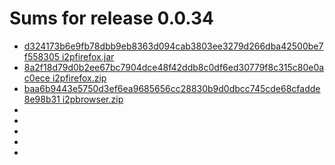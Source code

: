Sums for release 0.0.34
==============================

- [d324173b6e9fb78dbb9eb8363d094cab3803ee3279d266dba42500be7f558305  i2pfirefox.jar](https://github.com/eyedeekay/i2p.plugins.firefox/releases/download/0.0.34/i2pfirefox.jar)
- [8a2f18d79d0b2ee67bc7904dce48f42ddb8c0df6ed30779f8c315c80e0ac0ece  i2pfirefox.zip](https://github.com/eyedeekay/i2p.plugins.firefox/releases/download/0.0.34/i2pfirefox.zip)
- [baa6b9443e5750d3ef6ea9685656cc28830b9d0dbcc745cde68cfadde8e98b31  i2pbrowser.zip](https://github.com/eyedeekay/i2p.plugins.firefox/releases/download/0.0.34/i2pbrowser.zip)
- [](https://github.com/eyedeekay/i2p.plugins.firefox/releases/download/0.0.34/i2pbrowser_0.0.34_amd64.deb)
- [](https://github.com/eyedeekay/i2p.plugins.firefox/releases/download/0.0.34/i2pbrowser-0.0.34-1.x86_64.rpm.rpm)
- [](https://github.com/eyedeekay/i2p.plugins.firefox/releases/download/0.0.34/i2pbrowser.msi)
- [](https://github.com/eyedeekay/i2p.plugins.firefox/releases/download/0.0.34/i2pbrowser.exe)
- [](https://github.com/eyedeekay/i2p.plugins.firefox/releases/download/0.0.34/i2pbrowser-portable.zip)

